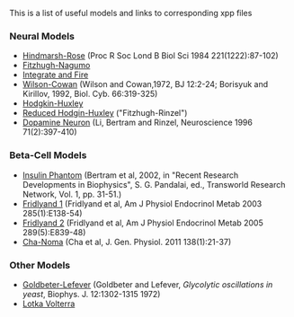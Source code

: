 This is a list of useful models and links to corresponding xpp files

### Neural Models

* [Hindmarsh-Rose](hr.ode) (Proc R Soc Lond B Biol Sci 1984 221(1222):87-102)
* [Fitzhugh-Nagumo](fhn.ode)
* [Integrate and Fire](if.ode)
* [Wilson-Cowan](wilcow.ode) (Wilson and Cowan,1972, BJ 12:2-24; Borisyuk and Kirillov, 1992, Biol. Cyb. 66:319-325)
* [Hodgkin-Huxley](hh.ode)
* [Reduced Hodgin-Huxley](hhred.ode) ("Fitzhugh-Rinzel")
* [Dopamine Neuron](dopa.ode) (Li, Bertram and Rinzel, Neuroscience 1996 71(2):397-410)

### Beta-Cell Models

* [Insulin Phantom](insburst2.ode) (Bertram et al, 2002, in "Recent Research Developments in Biophysics", S. G. Pandalai, ed., Transworld Research Network, Vol. 1, pp. 31-51.)
* [Fridlyand 1](Fridlyand03.ode) (Fridlyand et al, Am J Physiol Endocrinol Metab 2003 285(1):E138-54)
* [Fridlyand 2](Fridlyand05.ode) (Fridlyand et al, Am J Physiol Endocrinol Metab 2005 289(5):E839-48)
* [Cha-Noma](ChaNoma.ode) (Cha et al, J. Gen. Physiol. 2011 138(1):21-37)

### Other Models

* [Goldbeter-Lefever](glyco.ode) (Goldbeter and Lefever, *Glycolytic oscillations in yeast*, Biophys. J. 12:1302-1315 1972)
* [Lotka Volterra](lotka.ode)
